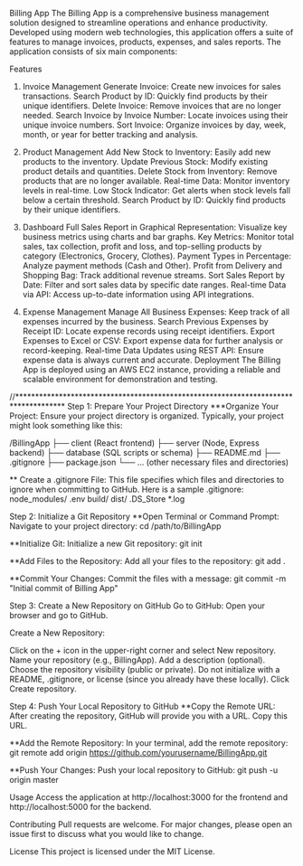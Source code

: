 Billing App
The Billing App is a comprehensive business management solution designed to streamline operations and enhance productivity. Developed using modern web technologies, this application offers a suite of features to manage invoices, products, expenses, and sales reports. The application consists of six main components:

Features
1. Invoice Management
Generate Invoice: Create new invoices for sales transactions.
Search Product by ID: Quickly find products by their unique identifiers.
Delete Invoice: Remove invoices that are no longer needed.
Search Invoice by Invoice Number: Locate invoices using their unique invoice numbers.
Sort Invoice: Organize invoices by day, week, month, or year for better tracking and analysis.

2. Product Management
Add New Stock to Inventory: Easily add new products to the inventory.
Update Previous Stock: Modify existing product details and quantities.
Delete Stock from Inventory: Remove products that are no longer available.
Real-time Data: Monitor inventory levels in real-time.
Low Stock Indicator: Get alerts when stock levels fall below a certain threshold.
Search Product by ID: Quickly find products by their unique identifiers.

3. Dashboard
Full Sales Report in Graphical Representation: Visualize key business metrics using charts and bar graphs.
Key Metrics: Monitor total sales, tax collection, profit and loss, and top-selling products by category (Electronics, Grocery, Clothes).
Payment Types in Percentage: Analyze payment methods (Cash and Other).
Profit from Delivery and Shopping Bag: Track additional revenue streams.
Sort Sales Report by Date: Filter and sort sales data by specific date ranges.
Real-time Data via API: Access up-to-date information using API integrations.

7. Expense Management
Manage All Business Expenses: Keep track of all expenses incurred by the business.
Search Previous Expenses by Receipt ID: Locate expense records using receipt identifiers.
Export Expenses to Excel or CSV: Export expense data for further analysis or record-keeping.
Real-time Data Updates using REST API: Ensure expense data is always current and accurate.
Deployment
The Billing App is deployed using an AWS EC2 instance, providing a reliable and scalable environment for demonstration and testing.

//************************************************************************************
Step 1: Prepare Your Project Directory
***Organize Your Project:
Ensure your project directory is organized. Typically, your project might look something like this:

/BillingApp
├── client (React frontend)
├── server (Node, Express backend)
├── database (SQL scripts or schema)
├── README.md
├── .gitignore
├── package.json
└── ... (other necessary files and directories)

** Create a .gitignore File:
This file specifies which files and directories to ignore when committing to GitHub. Here is a sample .gitignore:
node_modules/
.env
build/
dist/
.DS_Store
*.log

Step 2: Initialize a Git Repository
**Open Terminal or Command Prompt:
Navigate to your project directory:
cd /path/to/BillingApp

**Initialize Git:
Initialize a new Git repository:
git init

**Add Files to the Repository:
Add all your files to the repository:
git add .

**Commit Your Changes:
Commit the files with a message:
git commit -m "Initial commit of Billing App"

Step 3: Create a New Repository on GitHub
Go to GitHub:
Open your browser and go to GitHub.

Create a New Repository:

Click on the + icon in the upper-right corner and select New repository.
Name your repository (e.g., BillingApp).
Add a description (optional).
Choose the repository visibility (public or private).
Do not initialize with a README, .gitignore, or license (since you already have these locally).
Click Create repository.


Step 4: Push Your Local Repository to GitHub
**Copy the Remote URL:
After creating the repository, GitHub will provide you with a URL. Copy this URL.

**Add the Remote Repository:
In your terminal, add the remote repository:  git remote add origin https://github.com/yourusername/BillingApp.git

**Push Your Changes:
Push your local repository to GitHub: git push -u origin master


Usage
Access the application at http://localhost:3000 for the frontend and http://localhost:5000 for the backend.

Contributing
Pull requests are welcome. For major changes, please open an issue first to discuss what you would like to change.

License
This project is licensed under the MIT License.
